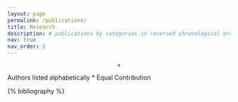 ```yaml
---
layout: page
permalink: /publications/
title: Research
description: # publications by categories in reversed chronological order. generated by jekyll-scholar.
nav: true
nav_order: 2
---
```


$$\dagger$$ Authors listed alphabetically
\* Equal Contribution
<!-- _pages/publications.md -->
<div class="publications"> 
{% bibliography %}
</div>
